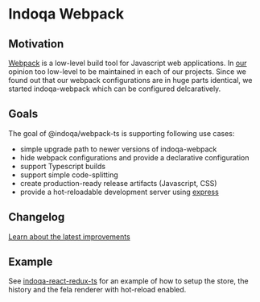 # Indoqa Webpack

## Motivation

[Webpack](https://webpack.github.io/) is a low-level build tool for Javascript web applications. In [our](https://indoqa.com) opinion too low-level to be maintained in each of our projects. Since we found out that our webpack configurations are in huge parts identical, we started indoqa-webpack which can be configured delcaratively.

## Goals

The goal of @indoqa/webpack-ts is supporting following use cases:

 * simple upgrade path to newer versions of indoqa-webpack
 * hide webpack configurations and provide a declarative configuration
 * support Typescript builds
 * support simple code-splitting
 * create production-ready release artifacts (Javascript, CSS)
 * provide a hot-reloadable development server using [express](http://expressjs.com)


## Changelog
[Learn about the latest improvements](./CHANGELOG.md)

## Example

See [indoqa-react-redux-ts](https://github.com/Indoqa/indoqa-react-redux-ts)
for an example of how to setup the store, the history and the fela renderer with hot-reload enabled.

